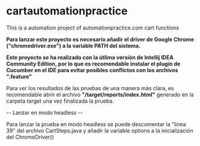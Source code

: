# cartautomationpractice
This is a automation project of automationpractice.com cart functions

**Para lanzar este proyecto es necesario añadir el driver de Google Chrome ("chromedriver.exe") a la variable PATH del sistema.**

**Este proyecto se ha realizado con la útlima versión de Intellij IDEA Community Edition, por lo que es recomendable instalar
el plugin de Cucumber en el IDE para evitar posibles conflictos con los archivos ".feature"**

Para ver los resultados de las pruebas de una manera más clara, es recomendable abrir el archivo **"/target/reports/index.html"** generado en la
carpeta target una vez finalizada la prueba.

-- Lanzar en modo headless --

Para lanzar la prueba en modo headless se puede descomentar la "linea 39" del archivo CartSteps.java y añadir la variable 
options a la inicialización del ChromeDriver()

